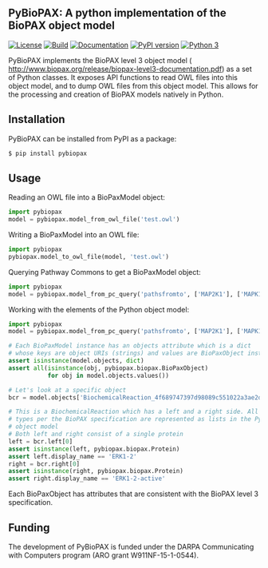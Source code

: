 PyBioPAX: A python implementation of the BioPAX object model
------------------------------------------------------------
[![License](https://img.shields.io/badge/License-BSD%202--Clause-orange.svg)](https://opensource.org/licenses/BSD-2-Clause)
[![Build](https://travis-ci.org/indralab/pybiopax.svg)](https://travis-ci.org/indralab/pybiopax)
[![Documentation](https://readthedocs.org/projects/pybiopax/badge/?version=latest)](https://pybiopax.readthedocs.io/en/latest/?badge=latest)
[![PyPI version](https://badge.fury.io/py/pybiopax.svg)](https://badge.fury.io/py/pybiopax)
[![Python 3](https://img.shields.io/pypi/pyversions/pybiopax.svg)](https://www.python.org/downloads/release/python-357/)

PyBioPAX implements the BioPAX level 3 object model (
http://www.biopax.org/release/biopax-level3-documentation.pdf) as a set of
Python classes. It exposes API functions to read OWL files into this
object model, and to dump OWL files from this object model.
This allows for the processing and creation of BioPAX models natively in
Python.

Installation
------------
PyBioPAX can be installed from PyPI as a package:

```bash
$ pip install pybiopax
```

Usage
-----
Reading an OWL file into a BioPaxModel object:

```python
import pybiopax
model = pybiopax.model_from_owl_file('test.owl')
```


Writing a BioPaxModel into an OWL file:

```python
import pybiopax
pybiopax.model_to_owl_file(model, 'test.owl')
```

Querying Pathway Commons to get a BioPaxModel object:

```python
import pybiopax
model = pybiopax.model_from_pc_query('pathsfromto', ['MAP2K1'], ['MAPK1'])
```

Working with the elements of the Python object model:

```python
import pybiopax
model = pybiopax.model_from_pc_query('pathsfromto', ['MAP2K1'], ['MAPK1'])

# Each BioPaxModel instance has an objects attribute which is a dict
# whose keys are object URIs (strings) and values are BioPaxObject instances.
assert isinstance(model.objects, dict)
assert all(isinstance(obj, pybiopax.biopax.BioPaxObject)
           for obj in model.objects.values())

# Let's look at a specific object
bcr = model.objects['BiochemicalReaction_4f689747397d98089c551022a3ae2d88']

# This is a BiochemicalReaction which has a left and a right side. All list/set
# types per the BioPAX specification are represented as lists in the Python
# object model
# Both left and right consist of a single protein
left = bcr.left[0]
assert isinstance(left, pybiopax.biopax.Protein)
assert left.display_name == 'ERK1-2'
right = bcr.right[0]
assert isinstance(right, pybiopax.biopax.Protein)
assert right.display_name == 'ERK1-2-active'
```

Each BioPaxObject has attributes that are consistent with the
BioPAX level 3 specification.


Funding
-------
The development of PyBioPAX is funded under the DARPA Communicating with
Computers program (ARO grant W911NF-15-1-0544).
